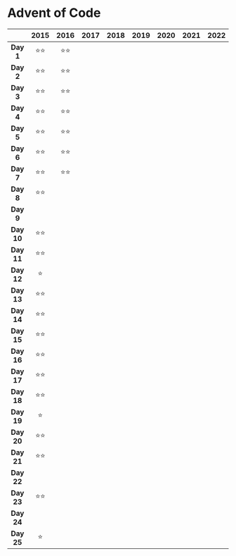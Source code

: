 # Advent of Code

|            | **2015** | **2016** | **2017** | **2018** | **2019** | **2020** | **2021** | **2022** | **2023** |
|:----------:|:--------:|:--------:|:--------:|:--------:|:--------:|:--------:|:--------:|:--------:|:--------:|
| **Day 1**  |    ⭐⭐    |    ⭐⭐    |          |          |          |          |          |          |    ⭐⭐    |
| **Day 2**  |    ⭐⭐    |    ⭐⭐    |          |          |          |          |          |          |    ⭐⭐    |
| **Day 3**  |    ⭐⭐    |    ⭐⭐    |          |          |          |          |          |          |    ⭐⭐    |
| **Day 4**  |    ⭐⭐    |    ⭐⭐    |          |          |          |          |          |          |    ⭐⭐    |
| **Day 5**  |    ⭐⭐    |    ⭐⭐    |          |          |          |          |          |          |    ⭐⭐    |
| **Day 6**  |    ⭐⭐    |    ⭐⭐    |          |          |          |          |          |          |    ⭐⭐    |
| **Day 7**  |    ⭐⭐    |    ⭐⭐    |          |          |          |          |          |          |    ⭐⭐    |
| **Day 8**  |    ⭐⭐    |          |          |          |          |          |          |          |    ⭐⭐    |
| **Day 9**  |          |          |          |          |          |          |          |          |    ⭐⭐    |
| **Day 10** |    ⭐⭐    |          |          |          |          |          |          |          |    ⭐     |
| **Day 11** |    ⭐⭐    |          |          |          |          |          |          |          |    ⭐⭐    |
| **Day 12** |    ⭐     |          |          |          |          |          |          |          |    ⭐     |
| **Day 13** |    ⭐⭐    |          |          |          |          |          |          |          |    ⭐     |
| **Day 14** |    ⭐⭐    |          |          |          |          |          |          |          |    ⭐     |
| **Day 15** |    ⭐⭐    |          |          |          |          |          |          |          |    ⭐⭐    |
| **Day 16** |    ⭐⭐    |          |          |          |          |          |          |          |          |
| **Day 17** |    ⭐⭐    |          |          |          |          |          |          |          |          |
| **Day 18** |    ⭐⭐    |          |          |          |          |          |          |          |          |
| **Day 19** |    ⭐     |          |          |          |          |          |          |          |    ⭐     |
| **Day 20** |    ⭐⭐    |          |          |          |          |          |          |          |    ⭐⭐    |
| **Day 21** |    ⭐⭐    |          |          |          |          |          |          |          |    ⭐     |
| **Day 22** |          |          |          |          |          |          |          |          |          |
| **Day 23** |    ⭐⭐    |          |          |          |          |          |          |          |          |
| **Day 24** |          |          |          |          |          |          |          |          |    ⭐     |
| **Day 25** |    ⭐     |          |          |          |          |          |          |          |          |